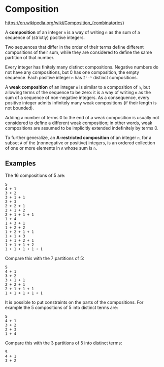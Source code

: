 # Composition

https://en.wikipedia.org/wiki/Composition_(combinatorics)

A **composition** of an integer `n` is a way of writing `n` as the sum of a sequence of (strictly) positive integers.

Two sequences that differ in the order of their terms define different compositions of their sum, while they are considered to define the same partition of that number.

Every integer has finitely many distinct compositions. Negative numbers do not have any compositions, but 0 has one composition, the empty sequence. Each positive integer `n` has `2ⁿ⁻¹` distinct compositions.


A **weak composition** of an integer `n` is similar to a composition of `n`, but allowing terms of the sequence to be zero: it is a way of writing `n` as the sum of a sequence of non-negative integers. As a consequence, every positive integer admits infinitely many weak compositions (if their length is not bounded).

Adding a number of terms 0 to the end of a weak composition is usually not considered to define a different weak composition; in other words, weak compositions are assumed to be implicitly extended indefinitely by terms 0.

To further generalize, an **A-restricted composition** of an integer `n`, for a subset `A` of the (nonnegative or positive) integers, is an ordered collection of one or more elements in `A` whose sum is `n`.


## Examples

The 16 compositions of 5 are:

```
5
4 + 1
3 + 2
3 + 1 + 1
2 + 3
2 + 2 + 1
2 + 1 + 2
2 + 1 + 1 + 1
1 + 4
1 + 3 + 1
1 + 2 + 2
1 + 2 + 1 + 1
1 + 1 + 3
1 + 1 + 2 + 1
1 + 1 + 1 + 2
1 + 1 + 1 + 1 + 1
```

Compare this with the 7 partitions of 5:

```
5
4 + 1
3 + 2
3 + 1 + 1
2 + 2 + 1
2 + 1 + 1 + 1
1 + 1 + 1 + 1 + 1
```

It is possible to put constraints on the parts of the compositions. For example the 5 compositions of 5 into distinct terms are:

```
5
4 + 1
3 + 2
2 + 3
1 + 4
```

Compare this with the 3 partitions of 5 into distinct terms:

```
5
4 + 1
3 + 2
```
